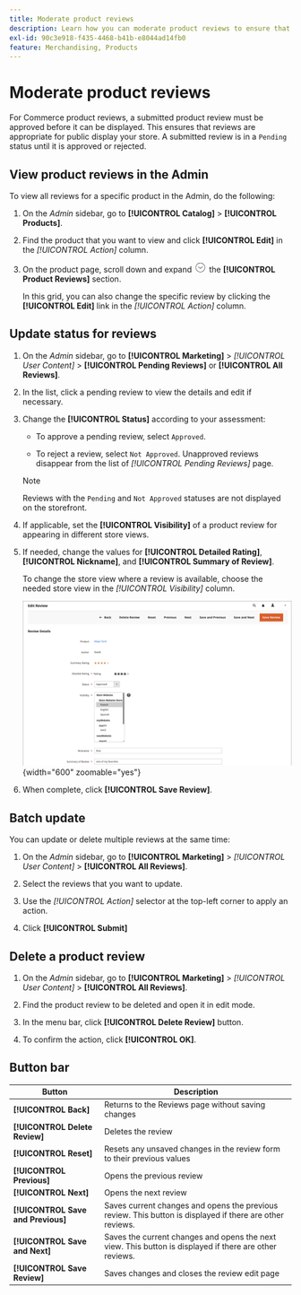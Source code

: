 ```yaml
---
title: Moderate product reviews
description: Learn how you can moderate product reviews to ensure that submitted reviews are appropriate for public display your store.
exl-id: 90c3e918-f435-4468-b41b-e8044ad14fb0
feature: Merchandising, Products
---
```

# Moderate product reviews

For Commerce product reviews, a submitted product review must be approved before it can be displayed. This ensures that reviews are appropriate for public display your store. A submitted review is in a `Pending` status until it is approved or rejected.

## View product reviews in the Admin

To view all reviews for a specific product in the Admin, do the following:

1. On the _Admin_ sidebar, go to **[!UICONTROL Catalog]** > **[!UICONTROL Products]**.

1. Find the product that you want to view and click **[!UICONTROL Edit]** in the _[!UICONTROL Action]_ column.

1. On the product page, scroll down and expand ![Expansion selector](../assets/icon-display-expand.png) the **[!UICONTROL Product Reviews]** section.

   In this grid, you can also change the specific review by clicking the **[!UICONTROL Edit]** link in the _[!UICONTROL Action]_ column.

## Update status for reviews

1. On the _Admin_ sidebar, go to **[!UICONTROL Marketing]** > _[!UICONTROL User Content]_ > **[!UICONTROL Pending Reviews]** or **[!UICONTROL All Reviews]**.

1. In the list, click a pending review to view the details and edit if necessary.

1. Change the **[!UICONTROL Status]** according to your assessment:

   - To approve a pending review, select `Approved`.

   - To reject a review, select `Not Approved`. Unapproved reviews disappear from the list of _[!UICONTROL Pending Reviews]_ page.

   >[!NOTE]
   >
   >Reviews with the `Pending` and `Not Approved` statuses are not displayed on the storefront.

1. If applicable, set the **[!UICONTROL Visibility]** of a product review for appearing in different store views.

1. If needed, change the values for **[!UICONTROL Detailed Rating]**, **[!UICONTROL Nickname]**, and **[!UICONTROL Summary of Review]**.

   To change the store view where a review is available, choose the needed store view in the _[!UICONTROL Visibility]_ column.

   ![Edit review page](./assets/edit-review-page.png){width="600" zoomable="yes"}

1. When complete, click **[!UICONTROL Save Review]**.

## Batch update

You can update or delete multiple reviews at the same time:

1. On the _Admin_ sidebar, go to **[!UICONTROL Marketing]** > _[!UICONTROL User Content]_ > **[!UICONTROL All Reviews]**.

1. Select the reviews that you want to update.

1. Use the _[!UICONTROL Action]_ selector at the top-left corner to apply an action.

1. Click **[!UICONTROL Submit]**

## Delete a product review

1. On the _Admin_ sidebar, go to **[!UICONTROL Marketing]** > _[!UICONTROL User Content]_ > **[!UICONTROL All Reviews]**.

1. Find the product review to be deleted and open it in edit mode.

1. In the menu bar, click **[!UICONTROL Delete Review]** button.

1. To confirm the action, click **[!UICONTROL OK]**.

## Button bar

| Button   | Description  |
|----------|--------------|
| **[!UICONTROL Back]** | Returns to the Reviews page without saving changes |
| **[!UICONTROL Delete Review]** | Deletes the review |
| **[!UICONTROL Reset]** | Resets any unsaved changes in the review form to their previous values |
| **[!UICONTROL Previous]** | Opens the previous review |
| **[!UICONTROL Next]** | Opens the next review |
| **[!UICONTROL Save and Previous]** | Saves current changes and opens the previous review. This button is displayed if there are other reviews. |
| **[!UICONTROL Save and Next]** | Saves the current changes and opens the next view. This button is displayed if there are other reviews. |
| **[!UICONTROL Save Review]** | Saves changes and closes the review edit page |
